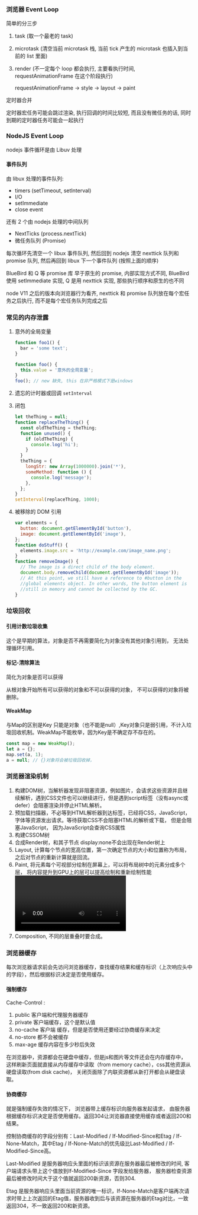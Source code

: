 ### 浏览器 Event Loop

简单的分三步

1. task (取一个最老的 task)

2. microtask (清空当前 microtask 栈, 当前 tick 产生的 microtask 也插入到当前的 list 里面)

3. render (不一定每个 loop 都会执行, 主要看执行时间, requestAnimationFrame 在这个阶段执行)

   requestAnimationFrame -> style -> layout -> paint

定时器合并

定时器宏任务可能会跳过渲染, 执行回调的时间比较短, 而且没有微任务的话, 同时到期的定时器任务可能会一起执行

### NodeJS Event Loop

nodejs 事件循环是由 Libuv 处理

#### 事件队列

由 libux 处理的事件队列:

- timers (setTimeout, setInterval)
- I/O
- setImmediate
- close event

还有 2 个由 nodejs 处理的中间队列

- NextTicks (process.nextTick)
- 微任务队列 (Promise)

每次循环先清空一个 libux 事件队列, 然后回到 nodejs 清空 nexttick 队列和 promise 队列, 然后再回到 libux 下一个事件队列 (按照上面的顺序)

BlueBird 和 Q 等 promise 库 早于原生的 promise, 内部实现方式不同, BlueBird 使用 setImmediate 实现, Q 是用 nexttick 实现, 那些执行顺序和原生的也不同

node V11 之后的版本向浏览器行为看齐, nexttick 和 promise 队列放在每个宏任务之后执行, 而不是每个宏任务队列完成之后

### 常见的内存泄露 

1. 意外的全局变量

   ```js
   function foo1() {
     bar = 'some text';
   }

   function foo() {
     this.value = '意外的全局变量';
   }
   foo(); // new 缺失, this 在非严格模式下是windows
   ```

2. 遗忘的计时器或回调
   `setInterval`
3. 闭包
   ```js
   let theThing = null;
   function replaceTheThing() {
     const oldTheThing = theThing;
     function unused() {
       if (oldTheThing) {
         console.log('hi');
       }
     }
     theThing = {
       longStr: new Array(1000000).join('*'),
       someMethod: function () {
         console.log('message');
       },
     };
   }
   setInterval(replaceThing, 1000);
   ```
4. 被移除的 DOM 引用

   ```js
   var elements = {
     button: document.getElementById('button'),
     image: document.getElementById('image'),
   };
   function doStuff() {
     elements.image.src = 'http://example.com/image_name.png';
   }
   function removeImage() {
     // The image is a direct child of the body element.
     document.body.removeChild(document.getElementById('image'));
     // At this point, we still have a reference to #button in the
     //global elements object. In other words, the button element is
     //still in memory and cannot be collected by the GC.
   }
   ```



### 垃圾回收

#### 引用计数垃圾收集

这个是早期的算法，对象是否不再需要简化为对象没有其他对象引用到， 无法处理循环引用。

#### 标记-清除算法

简化为对象是否可以获得

从根对象开始所有可以获得的对象和不可以获得的对象， 不可以获得的对象将被删除。

#### WeakMap

与Map的区别是Key 只能是对象（也不能是null）,Key对象只是弱引用，不计入垃圾回收机制。WeakMap不能枚举，因为Key是不确定存不存在的。

```js
const map = new WeakMap();
let a = {};
map.set(a, 1);
a = null; // {}对象将会被垃圾回收掉， 

```



### 浏览器渲染机制

1. 构建DOM树，当解析器发现非阻塞资源，例如图片，会请求这些资源并且继续解析，遇到CSS文件也可以继续进行，但是遇到script标签（没有async或defer）会阻塞渲染并停止HTML解析。
2. 预加载扫描器，不必等到HTML解析器到达标签，已经将CSS，JavaScript，字体等资源发出请求。等待获取CSS不会阻塞HTML的解析或下载， 但是会阻塞JavaScript， 因为JavaScript会查询CSS属性
3. 构建CSSOM树
4. 合成Render树，<head>和其子节点 display:none不会出现在Render树上
5. Layout, 计算每个节点的宽高位置，第一次确定节点的大小和位置称为布局，之后对节点的重新计算就是回流。
6. Paint, 将元素每个可视部分绘制在屏幕上，可以将布局树中的元素分成多个层， 将内容提升到GPU上的层可以提高绘制和重新绘制性能<video/> <canvas/ >, 任何css属性为opacity, 3D转换等都会绘制到自己的层，层确实可以提高性能， 但是它是以内存管理为代价。
7. Composition, 不同的层重叠时要合成。



### 浏览器缓存

每次浏览器请求前会先访问浏览器缓存，查找缓存结果和缓存标识（上次响应头中的字段），然后根据标识决定是否使用缓存。

#### 强制缓存

Cache-Control :

1. public 客户端和代理服务器缓存
2. private 客户端缓存，这个是默认值
3. no-cache 客户端 缓存，但是是否使用还要经过协商缓存来决定
4. no-store 都不会被缓存
5. max-age 缓存内容在多少秒后失效

在浏览器中，资源都会在硬盘中缓存，但是js和图片等文件还会在内存缓存中， 这样刷新页面就直接从内存缓存中读取（from memory cache），css其他资源从硬盘读取(from disk cache)， 关闭页面除了内联资源都从新打开都会从硬盘读取。

#### 协商缓存

就是强制缓存失效的情况下， 浏览器带上缓存标识向服务器发起请求， 由服务器根据缓存标识决定是否使用缓存。返回304让浏览器直接使用缓存或者返回200和结果。

控制协商缓存的字段分别有：Last-Modified / If-Modified-Since和Etag / If-None-Match，其中Etag / If-None-Match的优先级比Last-Modified / If-Modified-Since高。

Last-Modified 是服务器响应头里面的标识该资源在服务器最后被修改的时间, 客户端请求头带上这个值放到If-Modified-Since 字段发给服务器， 服务器检查资源最后被修改时间大于这个值就返回200新资源，否则304.

Etag 是服务器响应头里面当前资源的唯一标识，If-None-Match是客户端再次请求时带上上次返回的Etag值，服务器收到后与该资源在服务器的Etag对比，一致返回304，不一致返回200和新资源。





 

 

 

 